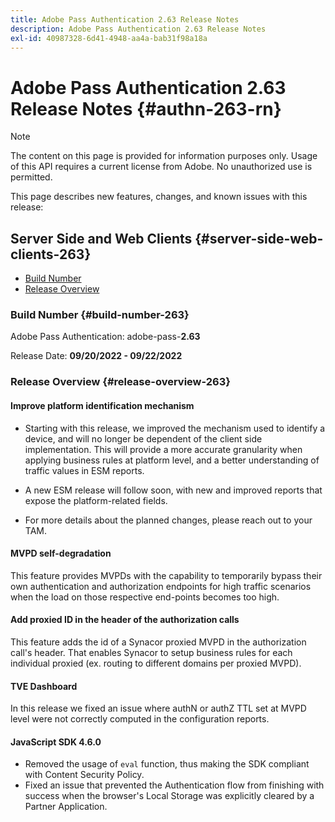 ```yaml
---
title: Adobe Pass Authentication 2.63 Release Notes
description: Adobe Pass Authentication 2.63 Release Notes
exl-id: 40987328-6d41-4948-aa4a-bab31f98a18a
---
```

# Adobe Pass Authentication 2.63 Release Notes {#authn-263-rn}

>[!NOTE]
>
>The content on this page is provided for information purposes only. Usage of this API requires a current license from Adobe. No unauthorized use is permitted.

This page describes new features, changes, and known issues with this release:

## Server Side and Web Clients {#server-side-web-clients-263}

* [Build Number](#build-number-263)
* [Release Overview](#release-overview-263)

### Build Number {#build-number-263}

Adobe Pass Authentication: adobe-pass-**2.63**

Release Date: **09/20/2022 - 09/22/2022** 

### Release Overview {#release-overview-263}

#### Improve platform identification mechanism

*   Starting with this release, we improved the mechanism used to identify a device, and will no longer be dependent of the client side implementation. This will provide a more accurate granularity when applying business rules at platform level, and a better understanding of traffic values in ESM reports.

*   A new ESM release will follow soon, with new and improved reports that expose the platform-related fields.

*   For more details about the planned changes, please reach out to your TAM.

#### MVPD self-degradation

This feature provides MVPDs with the capability to temporarily bypass their own authentication and authorization endpoints for high traffic scenarios when the load on those respective end-points becomes too high.

#### Add proxied ID in the header of the authorization calls

This feature adds the id of a Synacor proxied MVPD in the authorization call's header. That enables Synacor to setup business rules for each individual proxied (ex. routing to different domains per proxied MVPD).

#### TVE Dashboard

In this release we fixed an issue where authN or authZ TTL set at MVPD level were not correctly computed in the configuration reports.

#### JavaScript SDK 4.6.0

* Removed the usage of `eval` function, thus making the SDK compliant with Content Security Policy. 
* Fixed an issue that prevented the Authentication flow from finishing with success when the browser's Local Storage was explicitly cleared by a Partner Application.
